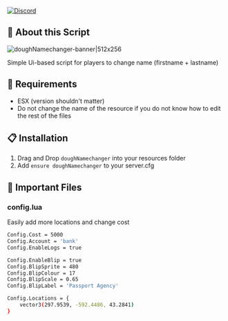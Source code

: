 [![Discord][discord-shield]][discord-url]

## :pushpin: About this Script
![doughNamechanger-banner|512x256](https://dough.land/u/bor6xDKhil.png)

Simple Ui-based script for players to change name (firstname + lastname)

## :ledger: Requirements
* ESX (version shouldn't matter)
* Do not change the name of the resource if you do not know how to edit the rest of the files

## :clipboard: Installation
1. Drag and Drop `doughNamechanger` into your resources folder
2. Add `ensure doughNamechanger` to your server.cfg

## :file_folder: Important Files
### config.lua
Easily add more locations and change cost
```sh
Config.Cost = 5000
Config.Account = 'bank'
Config.EnableLogs = true

Config.EnableBlip = true
Config.BlipSprite = 480
Config.BlipColour = 17
Config.BlipScale = 0.65
Config.BlipLabel = 'Passport Agency'

Config.Locations = {
    vector3(297.9539, -592.4486, 43.2841)
}
```



[discord-shield]: https://img.shields.io/badge/Discord-7289DA?style=for-the-badge&logo=discord&logoColor=white
[discord-url]: https://discord.gg/2MupXQMSWR
